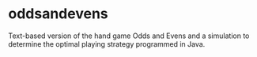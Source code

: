 # oddsandevens
Text-based version of the hand game Odds and Evens and a simulation to determine the optimal playing strategy programmed in Java.
